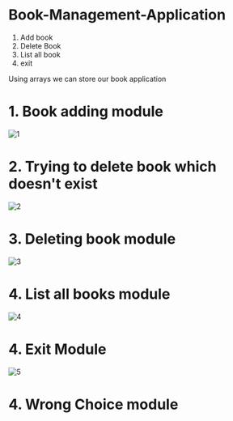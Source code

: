 # Book-Management-Application

1. Add book
2. Delete Book
3. List all book
4. exit 

Using arrays we can store our book application


# 1. Book adding module
![1](https://user-images.githubusercontent.com/48306820/116506078-1430a000-a8da-11eb-861d-1cf96fcdde20.png)

# 2. Trying to delete book which doesn't exist
![2](https://user-images.githubusercontent.com/48306820/116519771-7fd13800-a8ef-11eb-8220-2578c0ab0b58.png)

# 3. Deleting book module
![3](https://user-images.githubusercontent.com/48306820/116519823-9081ae00-a8ef-11eb-9124-bfa4472d96cf.png)

# 4. List all books module
![4](https://user-images.githubusercontent.com/48306820/116521341-7b0d8380-a8f1-11eb-9a70-ef935b962422.png)

# 4. Exit Module 
![5](https://user-images.githubusercontent.com/48306820/116521957-3e8e5780-a8f2-11eb-9868-d2d1da4caf49.png)

# 4. Wrong Choice module
